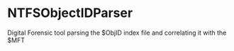 # NTFSObjectIDParser
Digital Forensic tool parsing the $ObjID index file and correlating it with the $MFT

